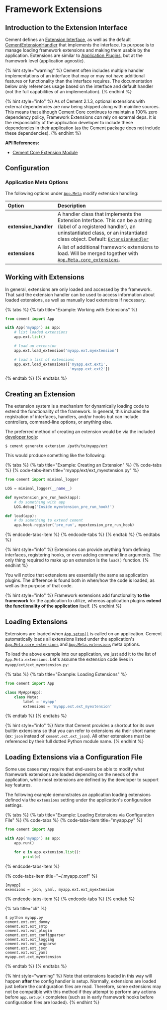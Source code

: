 # Framework Extensions

## Introduction to the Extension Interface

Cement defines an [Extension Interface](https://cement.readthedocs.io/en/3.0/api/core/extension/#cement.core.extension.ExtensionInterface), as well as the default [CementExtensionHandler](https://cement.readthedocs.io/en/3.0/api/core/extension/#cement.core.extension.ExtensionHandler) that implements the interface. Its purpose is to manage loading framework extensions and making them usable by the application. Extensions are similar to [Application Plugins](plugins.md), but at the framework level \(application agnostic\).

{% hint style="warning" %}
Cement often includes multiple handler implementations of an interface that may or may not have additional features or functionality than the interface requires.  The documentation below only references usage based on the interface and default handler \(not the full capabilities of an implementation\).
{% endhint %}

{% hint style="info" %}
As of Cement 2.1.3, optional extensions with external dependencies are now being shipped along with mainline sources. This means that although Cement Core continues to maintain a 100% zero dependency policy, Framework Extensions _can_ rely on external deps. It is the responsibility of the application developer to include these dependencies in their application \(as the Cement package does not include these dependencies\).
{% endhint %}



**API References:**

* [Cement Core Extension Module](https://cement.readthedocs.io/en/3.0/api/core/extension)

## Configuration

### Application Meta Options

The following options under [`App.Meta`](https://cement.readthedocs.io/en/3.0/api/core/foundation/#cement.core.foundation.App.Meta) modify extension handling:

| **Option** | **Description** |
| :--- | :--- |
| **extension\_handler** | A handler class that implements the Extension Interface.  This can be a string \(label of a registered handler\), an uninstantiated class, or an instantiated class object.  Default: [`ExtensionHandler`](https://cement.readthedocs.io/en/3.0/api/core/extension/#cement.core.extension.ExtensionHandler) |
| **extensions** | A list of additional framework extensions to load.  Will be merged together with [`App.Meta.core_extensions`](https://cement.readthedocs.io/en/3.0/api/core/foundation/#cement.core.foundation.App.Meta.core_extensions). |

## Working with Extensions

In general, extensions are only loaded and accessed by the framework.  That said the extension handler can be used to access information about loaded extensions, as well as manually load extensions if necessary.

{% tabs %}
{% tab title="Example: Working with Extensions" %}
```python
from cement import App

with App('myapp') as app:
    # list loaded extensions
    app.ext.list()

    # load an extension
    app.ext.load_extension('myapp.ext.myextension')

    # load a list of extensions
    app.ext.load_extensions(['myapp.ext.ext1',
                             'myapp.ext.ext2'])
```
{% endtab %}
{% endtabs %}

## Creating an Extension

The extension system is a mechanism for dynamically loading code to extend the functionality of the framework. In general, this includes the registration of interfaces, handlers, and/or hooks but can include controllers, command-line options, or anything else.

The preferred method of creating an extension would be via the included [developer tools](../getting-started/developer-tools.md):

```text
$ cement generate extension /path/to/myapp/ext
```

This would produce something like the following:

{% tabs %}
{% tab title="Example: Creating an Extension" %}
{% code-tabs %}
{% code-tabs-item title="myapp/ext/ext\_myextension.py" %}
```python
from cement import minimal_logger

LOG = minimal_logger(__name__)

def myextension_pre_run_hook(app):
    # do something with app
    LOG.debug('Inside myextension_pre_run_hook!')

def load(app):
    # do something to extend cement
    app.hook.register('pre_run', myextension_pre_run_hook)
```
{% endcode-tabs-item %}
{% endcode-tabs %}
{% endtab %}
{% endtabs %}

{% hint style="info" %}
Extensions can provide anything from defining interfaces, registering hooks, or even adding command line arguments.  The only thing required to make up an extension is the `load()` function.
{% endhint %}

You will notice that extensions are essentially the same as application plugins. The difference is found both in when/how the code is loaded, as well as the purpose of that code.

{% hint style="info" %}
Framework extensions add functionality **to the framework** for the application to utilize, whereas application plugins **extend the functionality of the application** itself.
{% endhint %}

## Loading Extensions

Extensions are loaded when [`App.setup()`](http://cement.readthedocs.io/en/3.0/api/core/foundation/#cement.core.foundation.App.setup) is called on an application. Cement automatically loads all extensions listed under the application's [`App.Meta.core_extensions`](http://cement.readthedocs.io/en/3.0/api/core/foundation/#cement.core.foundation.App.Meta.core_extensions) and [`App.Meta.extensions`](http://cement.readthedocs.io/en/3.0/api/core/foundation/#cement.core.foundation.App.Meta.extensions) meta options.

To load the above example into our application, we just add it to the list of `App.Meta.extensions`. Let's assume the extension code lives in `myapp/ext/ext_myextension.py`:

{% tabs %}
{% tab title="Example: Loading Extensions" %}
```python
from cement import App

class MyApp(App):
    class Meta:
        label = 'myapp'
        extensions = 'myapp.ext.ext_myextension'
```
{% endtab %}
{% endtabs %}

{% hint style="info" %}
Note that Cement provides a shortcut for its own builtin extensions so that you can refer to extensions via their short name \(ex: `json` instead of `cement.ext.ext_json`\).  All other extensions must be referenced by their full dotted Python module name.
{% endhint %}

## Loading Extensions via a Configuration File

Some use cases may require that end-users be able to modify what framework extensions are loaded depending on the needs of the application, while most extensions are defined by the developer to support key features.

The following example demonstrates an application loading extensions defined via the `extensions` setting under the application's configuration settings.

{% tabs %}
{% tab title="Example: Loading Extensions via Configuration File" %}
{% code-tabs %}
{% code-tabs-item title="myapp.py" %}
```python
from cement import App

with App('myapp') as app:
    app.run()

    for e in app.extension.list():
        print(e)
```
{% endcode-tabs-item %}

{% code-tabs-item title="~/.myapp.conf" %}
```
[myapp]
exensions = json, yaml, myapp.ext.ext_myextension
```
{% endcode-tabs-item %}
{% endcode-tabs %}
{% endtab %}

{% tab title="cli" %}
```text
$ python myapp.py
cement.ext.ext_dummy
cement.ext.ext_smtp
cement.ext.ext_plugin
cement.ext.ext_configparser
cement.ext.ext_logging
cement.ext.ext_argparse
cement.ext.ext_json
cement.ext.ext_yaml
myapp.ext.ext_myextension
```
{% endtab %}
{% endtabs %}

{% hint style="warning" %}
Note that extensions loaded in this way will happen **after** the config handler is setup. Normally, extensions are loaded just before the configuration files are read. Therefore, some extensions may not be compatible with this method if they attempt to perform any actions before `app.setup()` completes \(such as in early framework hooks before configuration files are loaded\).
{% endhint %}



